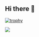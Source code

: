 ## Hi there 👋
[![trophy](https://github-profile-trophy.vercel.app/?username=Paradiess-svg)](https://github.com/ryo-ma/github-profile-trophy)

![](https://komarev.com/ghpvc/?username=Paradiess-svg)
<!--
**Paradiess-svg/Paradiess-svg** is a ✨ _special_ ✨ repository because its `README.md` (this file) appears on your GitHub profile.

Here are some ideas to get you started:

- 🔭 I’m currently working on ...
- 🌱 I’m currently learning ...
- 👯 I’m looking to collaborate on ...
- 🤔 I’m looking for help with ...
- 💬 Ask me about ...
- 📫 How to reach me: ...
- 😄 Pronouns: ...
- ⚡ Fun fact: ...
-->
